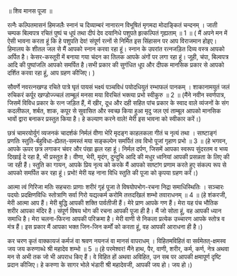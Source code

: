 ॥ शिव मानस पूजा ॥

रत्नैः कल्पितमासनं हिमजलैः स्नानं च दिव्याम्बरं
नानारत्न विभूषितं मृगमदा मोदाङ्कितं चन्दनम् । 
जाती चम्पक बिल्वपत्र रचितं पुष्पं च धूपं तथा
दीपं देव दयानिधे पशुपते हृत्कल्पितं गृह्यताम् ॥ 1 ॥
( मैं अपने मन में ऐसी भावना करता हूं कि हे पशुपति देव! संपूर्ण रत्नों से निर्मित इस सिंहासन पर आप विराजमान होइए। हिमालय के शीतल जल से मैं आपको स्नान करवा रहा हूं।  स्नान के उपरांत रत्नजड़ित दिव्य वस्त्र आपको अर्पित है। केसर-कस्तूरी में बनाया गया चंदन का तिलक आपके अंगों पर लगा रहा हूं। जूही, चंपा, बिल्वपत्र आदि की पुष्पांजलि आपको समर्पित है।सभी प्रकार की सुगंधित धूप और दीपक मानसिक प्रकार से आपको दर्शित करवा रहा हूं, आप ग्रहण कीजिए। )

सौवर्णे नवरत्नखण्ड रचिते पात्रे घृतं पायसं
भक्ष्यं पञ्चविधं पयोदधियुतं रम्भाफलं पानकम् ।
शाकानामयुतं जलं रुचिकरं कर्पूर खण्डोज्ज्चलं
ताम्बूलं मनसा मया विरचितं भक्त्या प्रभो स्वीकुरु ॥ 2 ॥
(मैंने नवीन स्वर्णपात्र, जिसमें विविध प्रकार के रत्न जड़ित हैं, में खीर, दूध और दही सहित पांच प्रकार के स्वाद वाले व्यंजनों के संग कदलीफल, शर्बत, शाक, कपूर से सुवासित और स्वच्छ किया हुआ मृदु जल एवं ताम्बूल आपको मानसिक भावों द्वारा बनाकर प्रस्तुत किया है। हे कल्याण करने वाले! मेरी इस भावना को स्वीकार करें।)


छत्रं चामरयोर्युगं व्यजनकं चादर्शकं निर्मलं
वीणा भेरि मृदङ्ग काहलकला गीतं च नृत्यं तथा ।
साष्टाङ्गं प्रणतिः स्तुति-र्बहुविधा-ह्येतत्-समस्तं मया
सङ्कल्पेन समर्पितं तव विभो पूजां गृहाण प्रभो ॥ 3 ॥
(हे भगवन, आपके ऊपर छत्र लगाकर चंवर और पंखा झल रहा हूं। निर्मल दर्पण, जिसमें आपका स्वरूप सुंदरतम व भव्य दिखाई दे रहा है, भी प्रस्तुत है। वीणा, भेरी, मृदंग, दुन्दुभि आदि की मधुर ध्वनियां आपकी प्रसन्नता के लिए की जा रही हैं। स्तुति का गायन, आपके प्रिय नृत्य को करके मैं आपको साष्टांग प्रणाम करते हुए संकल्प रूप से आपको समर्पित कर रहा हूं। प्रभो! मेरी यह नाना विधि स्तुति की पूजा को कृपया ग्रहण करें।)

आत्मा त्वं गिरिजा मतिः सहचराः प्राणाः शरीरं गृहं
पूजा ते विषयोपभोग-रचना निद्रा समाधिस्थितिः ।
सञ्चारः पदयोः प्रदक्षिणविधिः स्तोत्राणि सर्वा गिरो
यद्यत्कर्म करोमि तत्तदखिलं शम्भो तवाराधनम् ॥ 4 ॥
(हे शंकरजी, मेरी आत्मा आप हैं। मेरी बुद्धि आपकी शक्ति पार्वतीजी हैं। मेरे प्राण आपके गण हैं। मेरा यह पंच भौतिक शरीर आपका मंदिर है। संपूर्ण विषय भोग की रचना आपकी पूजा ही है। मैं जो सोता हूं, वह आपकी ध्यान समाधि है। मेरा चलना-फिरना आपकी परिक्रमा है। मेरी वाणी से निकला प्रत्येक उच्चारण आपके स्तोत्र व मंत्र हैं। इस प्रकार मैं आपका भक्त जिन-जिन कर्मों को करता हूं, वह आपकी आराधना ही है।)

कर चरण कृतं वाक्कायजं कर्मजं वा
श्रवण नयनजं वा मानसं वापराधम् ।
विहितमविहितं वा सर्वमेतत्-क्षमस्व
जय जय करुणाब्धे श्री महादेव शम्भो ॥ 5 ॥
(हे परमेश्वर! मैंने हाथ, पैर, वाणी, शरीर, कर्म, कर्ण, नेत्र अथवा मन से अभी तक जो भी अपराध किए हैं। वे विहित हों अथवा अविहित, उन सब पर आपकी क्षमापूर्ण दृष्टि प्रदान कीजिए। हे करुणा के सागर भोले भंडारी श्री महादेवजी, आपकी जय हो। जय हो।)